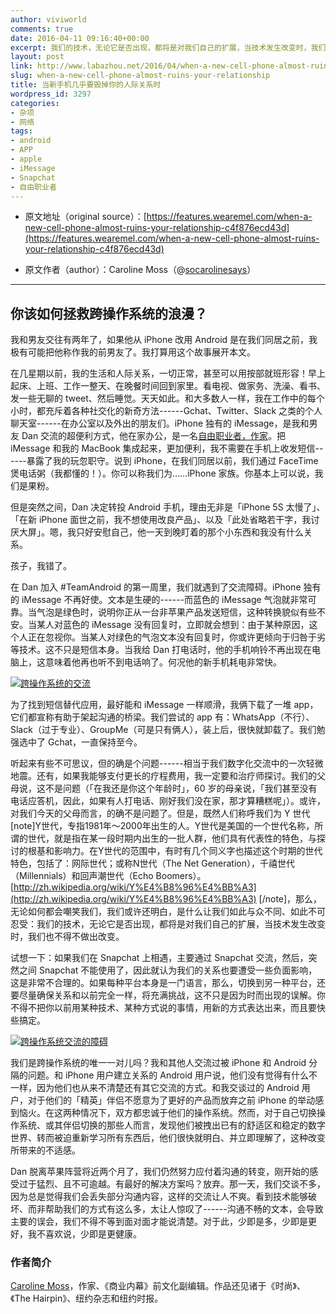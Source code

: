 ```yaml
---
author: viviworld
comments: true
date: 2016-04-11 09:16:40+00:00
excerpt: 我们的技术，无论它是否出现，都将是对我们自己的扩展，当技术发生改变时，我们也不得不做出改变。
layout: post
link: http://www.labazhou.net/2016/04/when-a-new-cell-phone-almost-ruins-your-relationship/
slug: when-a-new-cell-phone-almost-ruins-your-relationship
title: 当新手机几乎要毁掉你的人际关系时
wordpress_id: 3297
categories:
- 杂项
- 网络
tags:
- android
- APP
- apple
- iMessage
- Snapchat
- 自由职业者
---
```



	
  * 原文地址（original source）：[https://features.wearemel.com/when-a-new-cell-phone-almost-ruins-your-relationship-c4f876ecd43d](https://features.wearemel.com/when-a-new-cell-phone-almost-ruins-your-relationship-c4f876ecd43d)

	
  * 原文作者（author）：Caroline Moss（@[socarolinesays](https://twitter.com/socarolinesays)）





* * *





## 你该如何拯救跨操作系统的浪漫？


我和男友交往有两年了，如果他从 iPhone 改用 Android 是在我们同居之前，我极有可能把他称作我的前男友了。我打算用这个故事展开本文。

在几星期以前，我的生活和人际关系，一切正常，甚至可以用按部就班形容！早上起床、上班、工作一整天、在晚餐时间回到家里。看电视、做家务、洗澡、看书、发一些无聊的 tweet、然后睡觉。天天如此。和大多数人一样，我在工作中的每个小时，都充斥着各种社交化的新奇方法------Gchat、Twitter、Slack 之类的个人聊天室------在办公室以及外出的朋友们。iPhone 独有的 iMessage，是我和男友 Dan 交流的超便利方式，他在家办公，是一名[自由职业者，作家](http://www.labazhou.net/2016/03/how-i-used-writing-to-double-my-freelancing-rate-as-a-programmer/)。把 iMessage 和我的 MacBook 集成起来，更加便利，我不需要在手机上收发短信------暴露了我的玩忽职守。说到 iPhone，在我们同居以前，我们通过 FaceTime 煲电话粥（我都懂的！）。你可以称我们为……iPhone 家族。你基本上可以说，我们是果粉。

但是突然之间，Dan 决定转投 Android 手机，理由无非是「iPhone 5S 太慢了」、「在新 iPhone 面世之前，我不想使用改良产品」、以及「此处省略若干字，我讨厌大屏」。嗯，我只好安慰自己，他一天到晚盯着的那个小东西和我没有什么关系。

孩子，我错了。

在 Dan 加入 #TeamAndroid 的第一周里，我们就遇到了交流障碍。iPhone 独有的 iMessage 不再好使。文本是生硬的------而蓝色的 iMessage 气泡就非常可靠。当气泡是绿色时，说明你正从一台非苹果产品发送短信，这种转换貌似有些不安。当某人对蓝色的 iMessage 没有回复时，立即就会想到：由于某种原因，这个人正在忽视你。当某人对绿色的气泡文本没有回复时，你或许更倾向于归咎于劣等技术。这不只是短信本身。当我给 Dan 打电话时，他的手机响铃不再出现在电脑上，这意味着他再也听不到电话响了。何况他的新手机耗电非常快。

[![跨操作系统的交流](http://www.labazhou.net/wp-content/uploads/2016/04/1-qIWlpG-G_tVkCk4bdsrsIA.jpeg)](http://www.labazhou.net/wp-content/uploads/2016/04/1-qIWlpG-G_tVkCk4bdsrsIA.jpeg)

为了找到短信替代应用，最好能和 iMessage 一样顺滑，我俩下载了一堆 app，它们都宣称有助于架起沟通的桥梁。我们尝试的 app 有：WhatsApp（不行）、Slack（过于专业）、GroupMe（可是只有俩人），装上后，很快就卸载了。我们勉强选中了 Gchat，一直保持至今。

听起来有些不可思议，但的确是个问题------相当于我们数字化交流中的一次轻微地震。还有，如果我能够支付更长的疗程费用，我一定要和治疗师探讨。我们的父母说，这不是问题（「在我还是你这个年龄时」，60 岁的母亲说，「我们甚至没有电话应答机，因此，如果有人打电话、刚好我们没在家，那才算糟糕呢」）。或许，对我们今天的父母而言，的确不是问题了。但是，既然人们称呼我们为 Y 世代[note]Y世代，专指1981年～2000年出生的人。Y世代是美国的一个世代名称，所谓的世代，就是指在某一段时期内出生的一批人群，他们具有代表性的特色，与探讨的根基和影响力。在Y世代的范围中，有时有几个同义字也描述这个时期的世代特色，包括了：网际世代；或称N世代（The Net Generation），千禧世代（Millennials）和回声潮世代（Echo Boomers）。[http://zh.wikipedia.org/wiki/Y%E4%B8%96%E4%BB%A3](http://zh.wikipedia.org/wiki/Y%E4%B8%96%E4%BB%A3) [/note]，那么，无论如何都会嘲笑我们，我们或许还明白，是什么让我们如此与众不同、如此不可忍受：我们的技术，无论它是否出现，都将是对我们自己的扩展，当技术发生改变时，我们也不得不做出改变。

试想一下：如果我们在 Snapchat 上相遇，主要通过 Snapchat 交流，然后，突然之间 Snapchat 不能使用了，因此就认为我们的关系也要遭受一些负面影响，这是非常不合理的。如果每种平台本身是一门语言，那么，切换到另一种平台，还要尽量确保关系和以前完全一样，将充满挑战，这不只是因为时而出现的误解。你不得不把你以前用某种技术、某种方式说的事情，用新的方式表达出来，而且要快些搞定。

[![跨操作系统交流的障碍](http://www.labazhou.net/wp-content/uploads/2016/04/1-G3upi9E07Pnm8dFT84Q0SQ.jpeg)](http://www.labazhou.net/wp-content/uploads/2016/04/1-G3upi9E07Pnm8dFT84Q0SQ.jpeg)

我们是跨操作系统的唯一一对儿吗？我和其他人交流过被 iPhone 和 Android 分隔的问题。和 iPhone 用户建立关系的 Android 用户说，他们没有觉得有什么不一样，因为他们也从来不清楚还有其它交流的方式。和我交谈过的 Android 用户，对于他们的「精英」伴侣不愿意为了更好的产品而放弃之前 iPhone 的举动感到恼火。在这两种情况下，双方都忠诚于他们的操作系统。然而，对于自己切换操作系统、或其伴侣切换的那些人而言，发现他们被拽出已有的舒适区和稳定的数字世界、转而被迫重新学习所有东西后，他们很快就明白、并立即理解了，这种改变所带来的不适感。

Dan 脱离苹果阵营将近两个月了，我们仍然努力应付着沟通的转变，刚开始的感受过于猛烈、且不可逾越。有最好的解决方案吗？放弃。那一天，我们交谈不多，因为总是觉得我们会丢失部分沟通内容，这样的交流让人不爽。看到技术能够破坏、而非帮助我们的方式有这么多，太让人惊叹了------沟通不畅的文本，会导致主要的误会，我们不得不等到面对面才能说清楚。对于此，少即是多，少即是更好，我不喜欢说，少即是更健康。


### 作者简介


[Caroline Moss](https://about.me/carolinemoss)，作家、《商业内幕》前文化副编辑。作品还见诸于《时尚》、《The Hairpin》、纽约杂志和纽约时报。
